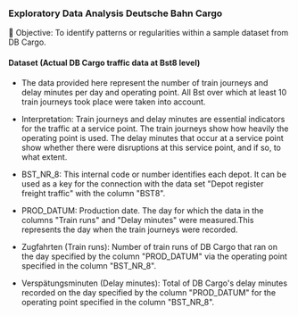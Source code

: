 
### Exploratory Data Analysis Deutsche Bahn Cargo


🎯 Objective:
To identify patterns or regularities within a sample dataset from DB Cargo.

#### Dataset (Actual DB Cargo traffic data at Bst8 level)

- The data provided here represent the number of train journeys and delay minutes per day
and operating point. All Bst over which at least 10 train journeys took place were taken into
account.

- Interpretation: Train journeys and delay minutes are essential indicators for the traffic at a service point. The train journeys show how heavily the operating point is used. The delay minutes that occur at a service point show whether there were disruptions at this service point, and if so, to what extent.

- BST_NR_8: This internal code or number identifies each depot. It can be used as a key for the connection with the data set "Depot register freight traffic" with the column "BST8".

- PROD_DATUM: Production date. The day for which the data in the columns "Train runs" and "Delay minutes" were measured.This represents the day when the train journeys were recorded.

- Zugfahrten (Train runs): Number of train runs of DB Cargo that ran on the day specified by the column "PROD_DATUM" via the operating point specified in the column "BST_NR_8".

- Verspätungsminuten (Delay minutes): Total of DB Cargo's delay minutes recorded on the day specified by the column "PROD_DATUM" for the operating point specified in the column "BST_NR_8".






